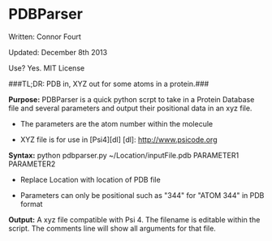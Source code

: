 PDBParser
=========
Written: Connor Fourt

Updated: December 8th 2013

Use? Yes. MIT License

###TL;DR: PDB in, XYZ out for some atoms in a protein.###

__Purpose:__ PDBParser is a quick python scrpt to take in a Protein Database file and several parameters and output their positional data in an xyz file. 

* The parameters are the atom number within the molecule

* XYZ file is for use in [Psi4][dl]
[dl]: http://www.psicode.org


__Syntax:__ python pdbparser.py ~/Location/inputFile.pdb PARAMETER1 PARAMETER2

* Replace Location with location of PDB file

* Parameters can only be positional such as "344" for "ATOM 344" in PDB format

__Output:__ A xyz file compatible with Psi 4. The filename is editable within the script. The comments line will show all arguments for that file.
